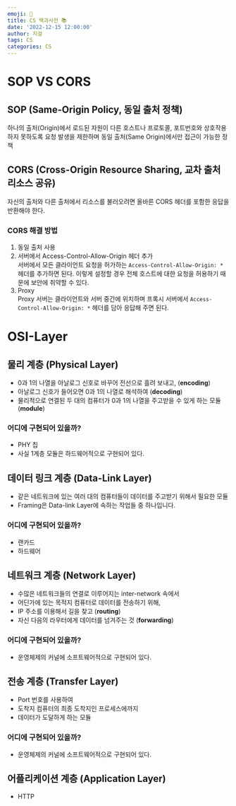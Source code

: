 ```yaml
---
emoji: 💬
title: CS 백과사전 📚
date: '2022-12-15 12:00:00'
author: 지걸
tags: CS
categories: CS
---
```


# SOP VS CORS
## SOP (Same-Origin Policy, 동일 출처 정책)
하나의 출처(Origin)에서 로드된 자원이 다른 호스트나 프로토콜, 포트번호와
상호작용하지 못하도록 요청 발생을 제한하며 동일 출처(Same Origin)에서만 접근이 가능한 정책

## CORS (Cross-Origin Resource Sharing, 교차 출처 리소스 공유)
자신의 출처와 다른 출처에서 리소스를 불러오려면 올바른 CORS 헤더를 포함한 응답을 반환해야 한다.
### CORS 해결 방법
1. 동일 출처 사용
2. 서버에서 Access-Control-Allow-Origin 헤더 추가  
서버에서 모든 클라이언트 요청을 허가하는 `Access-Control-Allow-Origin: *` 헤더를 추가하면 된다. 
이렇게 설정할 경우 전체 호스트에 대한 요청을 허용하기 때문에 보안에 취약할 수 있다.
3. Proxy  
Proxy 서버는 클라이언트와 서버 중간에 위치하며 프록시 서버에서 `Access-Control-Allow-Origin: *`
헤더를 담아 응답해 주면 된다.

# OSI-Layer
## 물리 계층 (Physical Layer)
- 0과 1의 나열을 아날로그 신호로 바꾸어 전선으로 흘려 보내고, (**encoding**)
- 아날로그 신호가 들어오면 0과 1의 나열로 해석하여 (**decoding**)
- 물리적으로 연결된 두 대의 컴퓨터가 0과 1의 나열을 주고받을 수 있게 하는 모듈 (**module**)

### 어디에 구현되어 있을까?
- PHY 칩
- 사실 1계층 모듈은 하드웨어적으로 구현되어 있다.

## 데이터 링크 계층 (Data-Link Layer)
- 같은 네트워크에 있는 여러 대의 컴퓨터들이 데이터를 주고받기 위해서 필요한 모듈
- Framing은 Data-link Layer에 속하는 작업들 중 하나입니다.

### 어디에 구현되어 있을까?
- 랜카드
- 하드웨어

## 네트워크 계층 (Network Layer)
- 수많은 네트워크들의 연결로 이루어지는 inter-network 속에서
- 어딘가에 있는 목적지 컴퓨터로 데이터를 전송하기 위해,
- IP 주소를 이용해서 길을 찾고 (**routing**)
- 자신 다음의 라우터에게 데이터를 넘겨주는 것 (**forwarding**)

### 어디에 구현되어 있을까?
- 운영체제의 커널에 소프트웨어적으로 구현되어 있다.

## 전송 계층 (Transfer Layer)
- Port 번호를 사용하여
- 도착지 컴퓨터의 최종 도착지인 프로세스에까지
- 데이터가 도달하게 하는 모듈

### 어디에 구현되어 있을까?
- 운영체제의 커널에 소프트웨어적으로 구현되어 있다.

## 어플리케이션 계층 (Application Layer)
- HTTP